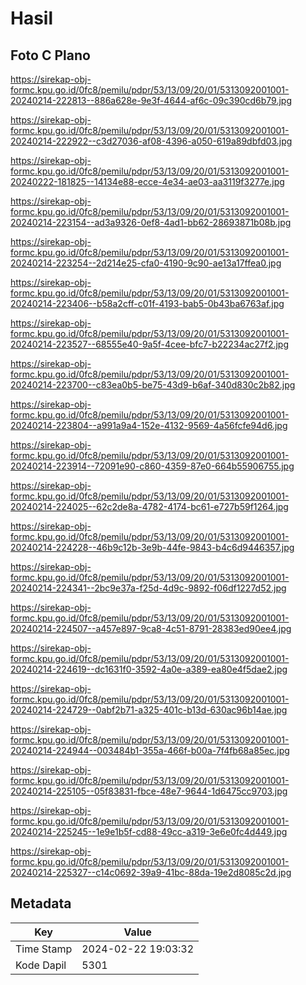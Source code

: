 # Hasil

## Foto C Plano

https://sirekap-obj-formc.kpu.go.id/0fc8/pemilu/pdpr/53/13/09/20/01/5313092001001-20240214-222813--886a628e-9e3f-4644-af6c-09c390cd6b79.jpg

https://sirekap-obj-formc.kpu.go.id/0fc8/pemilu/pdpr/53/13/09/20/01/5313092001001-20240214-222922--c3d27036-af08-4396-a050-619a89dbfd03.jpg

https://sirekap-obj-formc.kpu.go.id/0fc8/pemilu/pdpr/53/13/09/20/01/5313092001001-20240222-181825--14134e88-ecce-4e34-ae03-aa3119f3277e.jpg

https://sirekap-obj-formc.kpu.go.id/0fc8/pemilu/pdpr/53/13/09/20/01/5313092001001-20240214-223154--ad3a9326-0ef8-4ad1-bb62-28693871b08b.jpg

https://sirekap-obj-formc.kpu.go.id/0fc8/pemilu/pdpr/53/13/09/20/01/5313092001001-20240214-223254--2d214e25-cfa0-4190-9c90-ae13a17ffea0.jpg

https://sirekap-obj-formc.kpu.go.id/0fc8/pemilu/pdpr/53/13/09/20/01/5313092001001-20240214-223406--b58a2cff-c01f-4193-bab5-0b43ba6763af.jpg

https://sirekap-obj-formc.kpu.go.id/0fc8/pemilu/pdpr/53/13/09/20/01/5313092001001-20240214-223527--68555e40-9a5f-4cee-bfc7-b22234ac27f2.jpg

https://sirekap-obj-formc.kpu.go.id/0fc8/pemilu/pdpr/53/13/09/20/01/5313092001001-20240214-223700--c83ea0b5-be75-43d9-b6af-340d830c2b82.jpg

https://sirekap-obj-formc.kpu.go.id/0fc8/pemilu/pdpr/53/13/09/20/01/5313092001001-20240214-223804--a991a9a4-152e-4132-9569-4a56fcfe94d6.jpg

https://sirekap-obj-formc.kpu.go.id/0fc8/pemilu/pdpr/53/13/09/20/01/5313092001001-20240214-223914--72091e90-c860-4359-87e0-664b55906755.jpg

https://sirekap-obj-formc.kpu.go.id/0fc8/pemilu/pdpr/53/13/09/20/01/5313092001001-20240214-224025--62c2de8a-4782-4174-bc61-e727b59f1264.jpg

https://sirekap-obj-formc.kpu.go.id/0fc8/pemilu/pdpr/53/13/09/20/01/5313092001001-20240214-224228--46b9c12b-3e9b-44fe-9843-b4c6d9446357.jpg

https://sirekap-obj-formc.kpu.go.id/0fc8/pemilu/pdpr/53/13/09/20/01/5313092001001-20240214-224341--2bc9e37a-f25d-4d9c-9892-f06df1227d52.jpg

https://sirekap-obj-formc.kpu.go.id/0fc8/pemilu/pdpr/53/13/09/20/01/5313092001001-20240214-224507--a457e897-9ca8-4c51-8791-28383ed90ee4.jpg

https://sirekap-obj-formc.kpu.go.id/0fc8/pemilu/pdpr/53/13/09/20/01/5313092001001-20240214-224619--dc1631f0-3592-4a0e-a389-ea80e4f5dae2.jpg

https://sirekap-obj-formc.kpu.go.id/0fc8/pemilu/pdpr/53/13/09/20/01/5313092001001-20240214-224729--0abf2b71-a325-401c-b13d-630ac96b14ae.jpg

https://sirekap-obj-formc.kpu.go.id/0fc8/pemilu/pdpr/53/13/09/20/01/5313092001001-20240214-224944--003484b1-355a-466f-b00a-7f4fb68a85ec.jpg

https://sirekap-obj-formc.kpu.go.id/0fc8/pemilu/pdpr/53/13/09/20/01/5313092001001-20240214-225105--05f83831-fbce-48e7-9644-1d6475cc9703.jpg

https://sirekap-obj-formc.kpu.go.id/0fc8/pemilu/pdpr/53/13/09/20/01/5313092001001-20240214-225245--1e9e1b5f-cd88-49cc-a319-3e6e0fc4d449.jpg

https://sirekap-obj-formc.kpu.go.id/0fc8/pemilu/pdpr/53/13/09/20/01/5313092001001-20240214-225327--c14c0692-39a9-41bc-88da-19e2d8085c2d.jpg


## Metadata

| Key        | Value               |
| ---------- | ------------------- |
| Time Stamp | 2024-02-22 19:03:32 |
| Kode Dapil | 5301                |



